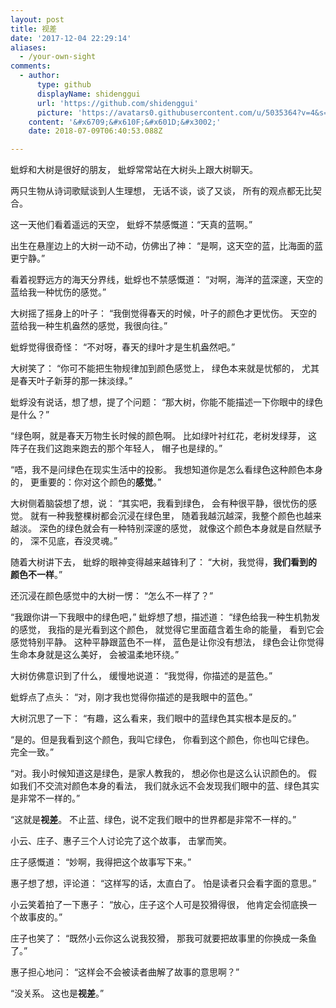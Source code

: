 ```yaml
---
layout: post
title: 视差
date: '2017-12-04 22:29:14'
aliases:
  - /your-own-sight
comments:
  - author:
      type: github
      displayName: shidenggui
      url: 'https://github.com/shidenggui'
      picture: 'https://avatars0.githubusercontent.com/u/5035364?v=4&s=73'
    content: '&#x6709;&#x610F;&#x601D;&#x3002;'
    date: 2018-07-09T06:40:53.088Z

---
```


蚍蜉和大树是很好的朋友，
蚍蜉常常站在大树头上跟大树聊天。

两只生物从诗词歌赋谈到人生理想，
无话不谈，谈了又谈，
所有的观点都无比契合。

<!--more-->

这一天他们看着遥远的天空，
蚍蜉不禁感慨道：“天真的蓝啊。”

出生在悬崖边上的大树一动不动，仿佛出了神：
“是啊，这天空的蓝，比海面的蓝更宁静。”

看着视野远方的海天分界线，蚍蜉也不禁感慨道：
“对啊，海洋的蓝深邃，天空的蓝给我一种忧伤的感觉。”

大树摇了摇身上的叶子：
“我倒觉得春天的时候，叶子的颜色才更忧伤。
天空的蓝给我一种生机盎然的感觉，我很向往。”

蚍蜉觉得很奇怪：
“不对呀，春天的绿叶才是生机盎然吧。”

大树笑了：
“你可不能把生物规律加到颜色感觉上，
绿色本来就是忧郁的，
尤其是春天叶子新芽的那一抹淡绿。”

蚍蜉没有说话，想了想，提了个问题：
“那大树，你能不能描述一下你眼中的绿色是什么？”

“绿色啊，就是春天万物生长时候的颜色啊。
比如绿叶衬红花，老树发绿芽，
这阵子在我们这跑来跑去的那个年轻人，
帽子也是绿的。”

“唔，我不是问绿色在现实生活中的投影。
我想知道你是怎么看绿色这种颜色本身的，
更重要的：你对这个颜色的**感觉**。”

大树侧着脑袋想了想，说：
“其实吧，我看到绿色，
会有种很平静，很忧伤的感觉。
就有一种我整棵树都会沉浸在绿色里，
随着我越沉越深，我整个颜色也越来越淡。
深色的绿色就会有一种特别深邃的感觉，
就像这个颜色本身就是自然赋予的，
深不见底，吞没灵魂。”

随着大树讲下去，
蚍蜉的眼神变得越来越锋利了：
“大树，我觉得，**我们看到的颜色不一样**。”

还沉浸在颜色感觉中的大树一愣：
“怎么不一样了？”

“我跟你讲一下我眼中的绿色吧，”
蚍蜉想了想，描述道：
“绿色给我一种生机勃发的感觉，
我指的是光看到这个颜色，
就觉得它里面蕴含着生命的能量，
看到它会感觉特别平静。
这种平静跟蓝色不一样，
蓝色是让你没有想法，
绿色会让你觉得生命本身就是这么美好，
会被温柔地环绕。”

大树仿佛意识到了什么，
缓慢地说道：
“我觉得，你描述的是蓝色。”

蚍蜉点了点头：
“对，刚才我也觉得你描述的是我眼中的蓝色。”

大树沉思了一下：
“有趣，这么看来，我们眼中的蓝绿色其实根本是反的。”

“是的。但是我看到这个颜色，我叫它绿色，
你看到这个颜色，你也叫它绿色。
完全一致。”

“对。我小时候知道这是绿色，是家人教我的，
想必你也是这么认识颜色的。
假如我们不交流对颜色本身的看法，
我们就永远不会发现我们眼中的蓝、绿色其实是非常不一样的。”

“这就是**视差**。
不止蓝、绿色，说不定我们眼中的世界都是非常不一样的。”

小云、庄子、惠子三个人讨论完了这个故事，
击掌而笑。

庄子感慨道：
“妙啊，我得把这个故事写下来。”

惠子想了想，评论道：
“这样写的话，太直白了。
怕是读者只会看字面的意思。”

小云笑着拍了一下惠子：
“放心，庄子这个人可是狡猾得很，
他肯定会彻底换一个故事皮的。”

庄子也笑了：
“既然小云你这么说我狡猾，
那我可就要把故事里的你换成一条鱼了。”

惠子担心地问：
“这样会不会被读者曲解了故事的意思啊？”

“没关系。
这也是**视差**。”


